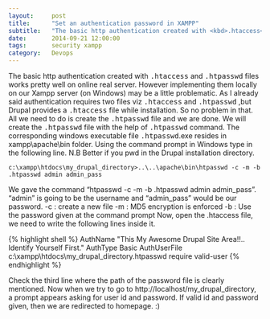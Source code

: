 ```yaml
---
layout:     post
title:      "Set an authentication password in XAMPP"
subtitle:   "The basic http authentication created with <kbd>.htaccess</kbd> and <kbd>.htpasswd</kbd> files works pretty well on online real server. How about trying it out in XAMPP"
date:       2014-09-21 12:00:00
tags:       security xampp
category:   Devops
---
```

The basic http authentication created with <kbd>.htaccess</kbd> and <kbd>.htpasswd</kbd> files works pretty well on online real server. However implementing them locally on our Xampp server (on Windows) may be a little problematic. As I already said authentication requires two files viz <kbd>.htaccess</kbd> and <kbd>.htpasswd</kbd> ,but Drupal provides a <kbd>.htaccess</kbd> file while installation. So no problem in that. All we need to do is create the <kbd>.htpasswd</kbd> file and we are done. We will create the <kbd>.htpasswd</kbd> file with the help of <kbd>.htpasswd</kbd> command. The corresponding windows executable file <kbd>.htpasswd</kbd>.exe resides in xampp\apache\bin folder. Using the command prompt in Windows type in the following line. N.B Better if you pwd in the Drupal installation directory.

`c:\xampp\htdocs\my_drupal_directory>..\..\apache\bin\htpasswd -c -m -b .htpasswd admin admin_pass`

We gave the command “htpasswd -c -m -b .htpasswd admin admin_pass”. “admin” is going to be the username and “admin_pass” would be our password. -c : create a new file -m : MD5 encryption is enforced -b : Use the password given at the command prompt Now, open the .htaccess file, we need to write the following lines inside it.


{% highlight shell %}
  AuthName "This My Awesome Drupal Site Area!!.. Identify Yourself First."
  AuthType Basic
  AuthUserFile c:\xampp\htdocs\my_drupal_directory\.htpasswd
  require valid-user
{% endhighlight %}


Check the third line where the path of the password file is clearly mentioned. Now when we try to go to http://localhost/my_drupal_directory, a prompt appears asking for user id and password. If valid id and password given, then we are redirected to homepage.  :)
